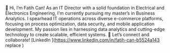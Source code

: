 👋 Hi, I’m Fatih Can! As an IT Director with a solid foundation in Electrical and Electronics Engineering, I'm currently pursuing my master’s in Business Analytics. 
I spearhead IT operations across diverse e-commerce platforms, focusing on process optimization, data security, and mobile application development.
My passion lies in harnessing data analytics and cutting-edge technology to create scalable, efficient systems.
🌟 Let’s connect and collaborate! [LinkedIn
](https://www.linkedin.com/in/fatih-can-b5524a143 replace
)
